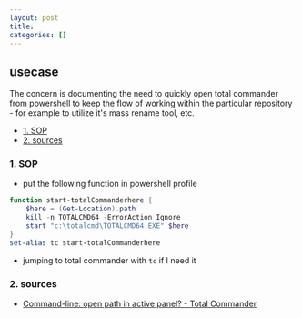 ```yaml
---
layout: post
title:
categories: []
---
```

## usecase
The concern is documenting the need to quickly open total commander from powershell to keep the flow of working within the particular repository - for example to utilize it's mass rename tool, etc. 

<!-- TOC -->

- [1. SOP](#1-sop)
- [2. sources](#2-sources)

<!-- /TOC -->

### 1. SOP
* put the following function in powershell profile

```powershell
function start-totalCommanderhere {
    $here = (Get-Location).path
    kill -n TOTALCMD64 -ErrorAction Ignore
    start "c:\totalcmd\TOTALCMD64.EXE" $here
}
set-alias tc start-totalCommanderhere
```

* jumping to total commander with `tc` if I need it 

### 2. sources
* [Command-line: open path in active panel? - Total Commander](https://ghisler.ch/board/viewtopic.php?t=35169)
